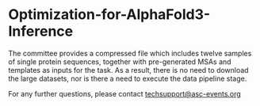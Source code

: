 # Optimization-for-AlphaFold3-Inference
The committee provides a compressed file which includes twelve samples of single protein sequences, together with pre-generated MSAs and templates as inputs for the task. As a result, there is no need to download the large datasets, nor is there a need to execute the data pipeline stage.

For any further questions, please contact techsupport@asc-events.org
